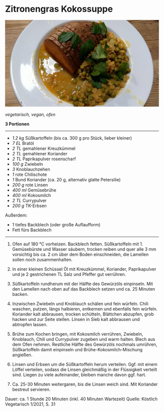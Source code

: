 # Zitronengras Kokossuppe

![gebackene süßkartoffel auf linsencurry](pics/Süßkartoffel_Linsencurry.jpg)

*vegetarisch, vegan, ofen*

**3 Portionen**

---

- *1.2 kg* Süßkartoffeln (bis ca. 300 g pro Stück, lieber kleiner)
- *7 EL* Bratöl
- *2 TL* gemahlener Kreuzkümmel
- *2 TL* gemahlener Koriander
- *2 TL* Paprikapulver rosenscharf 
- *100 g* Zwiebeln 
- *3* Knoblauchzehen
- *1* rote Chilischote
- *1* Bund Koriander (ca. 20 g, alternativ glatte Petersilie)
- *200 g* rote Linsen
- *400 ml* Gemüsebrühe
- *400 ml* Kokosmilch
- *2 TL* Currypulver
- *200 g* TK-Erbsen

Außerdem:

- 1 tiefes Backblech (oder große Auflaufform)
- Fett fürs Backblech

---

1. Ofen auf 180 °C vorheizen. Backblech fetten. Süßkartoffeln mit 1. Gemüsebürste und Wasser säubern, trocken reiben und quer alle 3 mm vorsichtig bis ca. 2 cm über dem Boden einschneiden, die Lamellen sollen noch zusammenhalten. 
2. In einer kleinen Schüssel Öl mit Kreuzkümmel, Koriander, Paprikapulver und je 2 gestrichenen TL Salz und Pfeffer gut verrühren. 
3. Süßkartoffeln rundherum mit der Hälfte des Gewürzöls einpinseln. Mit den Lamellen nach oben auf das Backblech setzen und ca. 25 Minuten backen.

4. Inzwischen Zwiebeln und Knoblauch schälen und fein würfeln. Chili waschen, putzen, längs halbieren, entkernen und ebenfalls fein würfeln. Koriander kalt abbrausen, trocken schütteln, Blättchen abzupfen, grob hacken und zur Seite stellen. Linsen in Sieb kalt abbrausen und abtropfen lassen. 
5. Brühe zum Kochen bringen, mit Kokosmilch verrühren, Zwiebeln, Knoblauch, Chili und Currypulver zugeben und warm halten. Blech aus dem Ofen nehmen. Restliche Hälfte des Gewürzöls nochmals umrühren, Süßkartoffeln damit einpinseln und Brühe-Kokosmilch-Mischung angießen.
6. Linsen und Erbsen um die Süßkartoffeln herum verteilen. Ggf. mit einem Löffel verteilen, sodass die Linsen gleichmäßig in der Flüssigkeit verteilt sind. Liegen zu viele aufeinander, bleiben manche davon ggf. hart.
7. Ca. 25-30 Minuten weitergaren, bis die Linsen weich sind. Mit Koriander bestreut servieren.

Dauer: ca. 1 Stunde 20 Minuten (inkl. 40 Minuten Wartezeit)
Quelle: Köstlich Vegetarisch 1/2021, S. 31